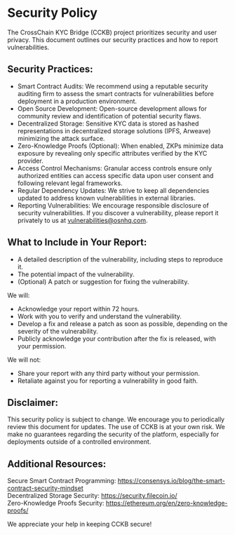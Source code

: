 # Security Policy
  
The CrossChain KYC Bridge (CCKB) project prioritizes security and user privacy. This document outlines our security practices and how to report vulnerabilities.  

##  Security Practices:  
  
- Smart Contract Audits: We recommend using a reputable security auditing firm to assess the smart contracts for vulnerabilities before deployment in a production environment.  
- Open Source Development: Open-source development allows for community review and identification of potential security flaws.  
- Decentralized Storage: Sensitive KYC data is stored as hashed representations in decentralized storage solutions (IPFS, Arweave) minimizing the attack surface.  
- Zero-Knowledge Proofs (Optional): When enabled, ZKPs minimize data exposure by revealing only specific attributes verified by the KYC provider.  
- Access Control Mechanisms: Granular access controls ensure only authorized entities can access specific data upon user consent and following relevant legal frameworks.  
- Regular Dependency Updates: We strive to keep all dependencies updated to address known vulnerabilities in external libraries.  
- Reporting Vulnerabilities:  We encourage responsible disclosure of security vulnerabilities. If you discover a vulnerability, please report it privately to us at vulnerabilities@osnhq.com.

## What to Include in Your Report:  
  
- A detailed description of the vulnerability, including steps to reproduce it.  
- The potential impact of the vulnerability.  
- (Optional) A patch or suggestion for fixing the vulnerability.  

We will:  
- Acknowledge your report within 72 hours.  
- Work with you to verify and understand the vulnerability.  
- Develop a fix and release a patch as soon as possible, depending on the severity of the vulnerability.  
- Publicly acknowledge your contribution after the fix is released, with your permission.  
  
We will not:  
- Share your report with any third party without your permission.  
- Retaliate against you for reporting a vulnerability in good faith.  

## Disclaimer:  
  
This security policy is subject to change. We encourage you to periodically review this document for updates. The use of CCKB is at your own risk. We make no guarantees regarding the security of the platform, especially for deployments outside of a controlled environment.  

## Additional Resources:  
  
Secure Smart Contract Programming: https://consensys.io/blog/the-smart-contract-security-mindset  
Decentralized Storage Security: https://security.filecoin.io/  
Zero-Knowledge Proofs Security: https://ethereum.org/en/zero-knowledge-proofs/  
  
We appreciate your help in keeping CCKB secure!  
